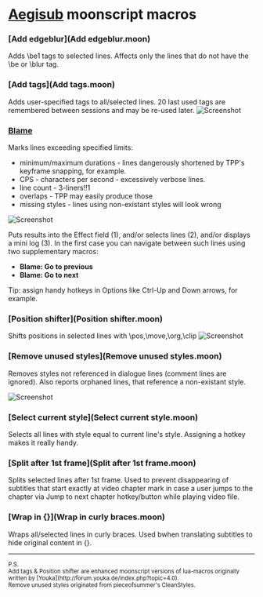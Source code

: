 [Aegisub](https://github.com/Aegisub/Aegisub) moonscript macros
========

### [Add edgeblur](Add edgeblur.moon)
Adds \\be1 tags to selected lines. 
Affects only the lines that do not have the \be or \blur tag.

### [Add tags](Add tags.moon)
Adds user-specified tags to all/selected lines.
20 last used tags are remembered between sessions and may be re-used later.
![Screenshot](http://img823.imageshack.us/img823/2214/3c01.png)

### [Blame](Blame.moon)
Marks lines exceeding specified limits:
* minimum/maximum durations - lines dangerously shortened by TPP's keyframe snapping, for example.
* CPS - characters per second - excessively verbose lines.
* line count - 3-liners!!1
* overlaps - TPP may easily produce those
* missing styles - lines using non-existant styles will look wrong

![Screenshot](http://img801.imageshack.us/img801/1775/p620.png)

Puts results into the Effect field (1), and/or selects lines (2), and/or displays a mini log (3).
In the first case you can navigate between such lines using two supplementary macros:
* **Blame: Go to previous**
* **Blame: Go to next**
 
Tip: assign handy hotkeys in Options like Ctrl-Up and Down arrows, for example.

### [Position shifter](Position shifter.moon)
Shifts positions in selected lines with \pos,\move,\org,\clip
![Screenshot](http://img407.imageshack.us/img407/3419/2fs7.png)

### [Remove unused styles](Remove unused styles.moon)
Removes styles not referenced in dialogue lines (comment lines are ignored).
Also reports orphaned lines, that reference a non-existant style.

![Screenshot](http://img203.imageshack.us/img203/6941/eas7.png)

### [Select current style](Select current style.moon)
Selects all lines with style equal to current line's style.
Assigning a hotkey makes it really handy.

### [Split after 1st frame](Split after 1st frame.moon)
Splits selected lines after 1st frame.
Used to prevent disappearing of subtitles that start exactly at video chapter mark in case a user jumps to the chapter via Jump to next chapter hotkey/button while playing video file.

### [Wrap in {}](Wrap in curly braces.moon)
Wraps all/selected lines in curly braces.
Used bwhen translating subtitles to hide original content in {}.

- - -
<sup>
P.S.
<br/>
Add tags & Position shifter are enhanced moonscript versions of lua-macros originally written by [Youka](http://forum.youka.de/index.php?topic=4.0).
<br/>
Remove unused styles originated from pieceofsummer's CleanStyles.
</sup>
